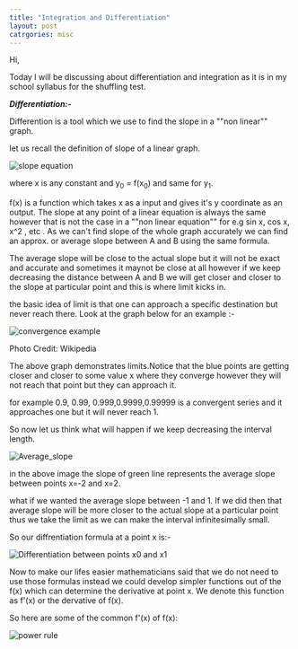 ```yaml
---
title: "Integration and Differentiation"
layout: post
catrgories: misc
---
```


Hi,

Today I will be discussing about differentiation and integration as it is in my school syllabus for the shuffling test.

<b><i>Differentiation:- </i></b>

Differention is a tool which we use to find the slope in a ""non linear"" graph.

let us recall the definition of slope of a linear graph.



![slope equation](https://latex.codecogs.com/gif.latex?slope=\frac{y_1-y_0}{x_1-x_0} "slope equation: ")

where x is any constant and y<sub>0</sub> = f(x<sub>0</sub>) and same for y<sub>1</sub>.

f(x) is a function which takes x as a input and gives it's y coordinate as an output. The slope at any point of a linear equation is always the same however that is not the case in a ""non linear equation"" for e.g sin x, cos x, x^2 , etc . As we can't find slope of the whole graph accurately we can find an approx. or average slope between A and B using the same formula.

The average slope will be close to the actual slope but it will not be exact and accurate and sometimes it maynot be close at all however if we keep decreasing the distance between A and B we will get closer and closer to the slope at particular point and this is where limit kicks in.

the basic idea of limit is that one can approach a specific destination but never reach there. Look at the graph below for an example :-

![convergence example](https://upload.wikimedia.org/wikipedia/commons/thumb/6/62/Cauchy_sequence_illustration.svg/350px-Cauchy_sequence_illustration.svg.png "convergence example")

Photo Credit: Wikipedia

The above graph demonstrates limits.Notice that the blue points are getting closer and closer to some value x where they converge however they will not reach that point but they can approach it.

for example 0.9, 0.99, 0.999,0.9999,0.99999 is a convergent series and it approaches one but it will never reach 1.

So now let us think what will happen if we keep decreasing the interval length.

![Average_slope](https://share.ehs.uen.org/sites/default/files/images/M1_unit7l3.3_image1.img_assist_custom.png "Average slope")

in the above image the slope of green line represents the average slope between points x=-2 and x=2.

what if we wanted the average slope between -1 and 1. If we did then that average slope will be more closer to the actual slope at a particular point thus we take the limit as we can make the interval infinitesimally small.

So our diffrentiation formula at a point x is:-

![Differentiation between points x<sub>0</sub> and x<sub>1</sub>](https://latex.codecogs.com/gif.latex?\lim_{x_1-x_0&space;\to&space;0&space;}&space;\frac{f(x_1)-f(x_0)}{x_1-x_0} "Differentiation between two points")


Now to make our lifes easier mathematicians said that we do not need to use those formulas  instead we could develop simpler functions out of the f(x) which can determine the derivative at point x. We denote this function as f'(x) or the dervative of f(x). 

So here are some of the common f'(x) of f(x):

![power rule](https://latex.codecogs.com/gif.latex?\frac{\partial&space;(x^{n})&space;}{\partial&space;x}&space;=&space;nx^{n-1} "power rule")
